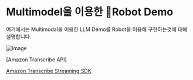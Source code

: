 # Multimodel을 이용한 Robot Demo

여기에서는 Multimodal을 이용한 LLM Demo를 Robot을 이용해 구현하는것에 대해 설명합니다.

![image](https://github.com/kyopark2014/llm-demo-multimodal/assets/52392004/a32e1911-c536-4d14-8bfa-358636daa339)


[Amazon Transcribe API]

[Amazon Transcribe Streaming SDK](https://github.com/awslabs/amazon-transcribe-streaming-sdk)
